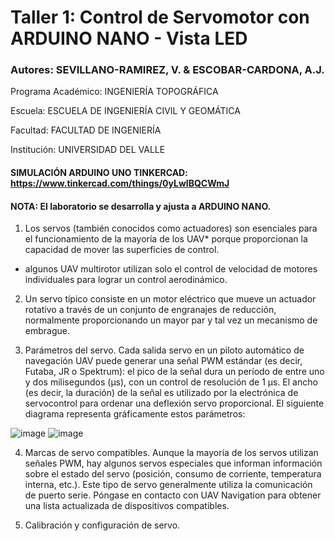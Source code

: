 # Taller 1: Control de Servomotor con ARDUINO NANO - Vista LED
### Autores: SEVILLANO-RAMIREZ, V. & ESCOBAR-CARDONA, A.J.

Programa Académico: INGENIERÍA TOPOGRÁFICA

Escuela: ESCUELA DE INGENIERÍA CIVIL Y GEOMÁTICA

Facultad: FACULTAD DE INGENIERÍA

Institución: UNIVERSIDAD DEL VALLE

#### SIMULACIÓN ARDUINO UNO TINKERCAD: https://www.tinkercad.com/things/0yLwIBQCWmJ
#### NOTA: El laboratorio se desarrolla y ajusta a ARDUINO NANO.

1. Los servos (también conocidos como actuadores) son esenciales para el funcionamiento de la mayoría de los UAV* porque proporcionan la capacidad de mover las superficies de control.

* algunos UAV multirotor utilizan solo el control de velocidad de motores individuales para lograr un control aerodinámico.

2. Un servo típico consiste en un motor eléctrico que mueve un actuador rotativo a través de un conjunto de engranajes de reducción, normalmente proporcionando un mayor par y tal vez un mecanismo de embrague.

3. Parámetros del servo. Cada salida servo en un piloto automático de navegación UAV puede generar una señal PWM estándar (es decir, Futaba, JR o Spektrum): el pico de la señal dura un período de entre uno y dos milisegundos (μs), con un control de resolución de 1 μs. El ancho (es decir, la duración) de la señal es utilizado por la electrónica de servocontrol para ordenar una deflexión servo proporcional. El siguiente diagrama representa gráficamente estos parámetros:

![image](https://user-images.githubusercontent.com/98371007/178113414-b20d128d-b217-41c6-8320-296e5d0f55a1.png)
![image](https://user-images.githubusercontent.com/98371007/178113426-930591da-7246-4a06-9c2b-e5cfc991b054.png)

4. Marcas de servo compatibles. Aunque la mayoría de los servos utilizan señales PWM, hay algunos servos especiales que informan información sobre el estado del servo (posición, consumo de corriente, temperatura interna, etc.). Este tipo de servo generalmente utiliza la comunicación de puerto serie. Póngase en contacto con UAV Navigation para obtener una lista actualizada de dispositivos compatibles.

5. Calibración y configuración de servo.
